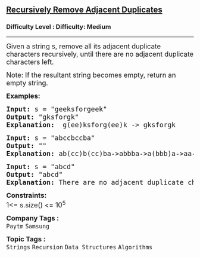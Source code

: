 <h2><a href="https://www.geeksforgeeks.org/problems/recursively-remove-all-adjacent-duplicates0744/1?page=1&category=Recursion&difficulty=Medium&status=unsolved&sortBy=submissions">Recursively Remove Adjacent Duplicates</a></h2><h3>Difficulty Level : Difficulty: Medium</h3><hr><div class="problems_problem_content__Xm_eO"><p><span style="font-size: 18px;">Given a string s, remove all its adjacent duplicate characters recursively, until there are no adjacent duplicate characters left.</span></p>
<p><span style="font-size: 18px;">Note: If the resultant string becomes empty, return an empty string.</span></p>
<p><strong><span style="font-size: 18px;">Examples:</span></strong></p>
<pre><span style="font-size: 18px;"><strong>Input: </strong>s = "geeksforgeek"
<strong>Output:</strong> "gksforgk"
<strong>Explanation:  </strong>g(ee)ksforg(ee)k -&gt; gksforgk</span></pre>
<pre><span style="font-size: 18px;"><strong>Input: </strong>s = "abccbccba"
<strong>Output:</strong> ""
<strong>Explanation: </strong>ab(cc)b(cc)ba-&gt;abbba-&gt;a(bbb)a-&gt;aa-&gt;(aa)-&gt;""(empty string)<br></span></pre>
<pre><span style="font-size: 18px;"><strong>Input: </strong>s = "abcd"
<strong>Output:</strong> "abcd"
<strong>Explanation: </strong>There are no adjacent duplicate characters</span></pre>
<p><span style="font-size: 18px;"><strong>Constraints:</strong><br>1&lt;= s.size() &lt;= 10<sup>5</sup></span></p></div><p><span style=font-size:18px><strong>Company Tags : </strong><br><code>Paytm</code>&nbsp;<code>Samsung</code>&nbsp;<br><p><span style=font-size:18px><strong>Topic Tags : </strong><br><code>Strings</code>&nbsp;<code>Recursion</code>&nbsp;<code>Data Structures</code>&nbsp;<code>Algorithms</code>&nbsp;